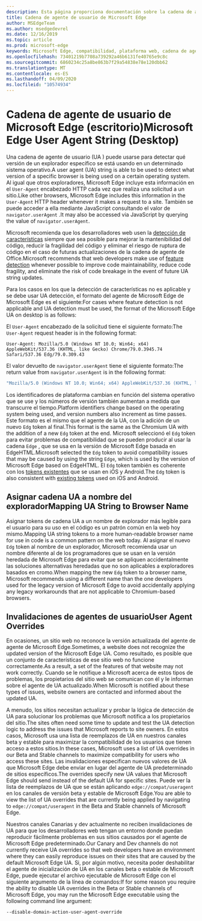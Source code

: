 ```yaml
---
description: Esta página proporciona documentación sobre la cadena de agente de usuario de Microsoft Edge
title: Cadena de agente de usuario de Microsoft Edge
author: MSEdgeTeam
ms.author: msedgedevrel
ms.date: 12/16/2019
ms.topic: article
ms.prod: microsoft-edge
keywords: Microsoft Edge, compatibilidad, plataforma web, cadena de agente de usuario, cadena de UA, UA Overrides
ms.openlocfilehash: 73401219b7708a739292a46b6131fe40765e9c8c
ms.sourcegitcommit: 6860234c25a8be863b7f29a54838e78e120dbb62
ms.translationtype: MT
ms.contentlocale: es-ES
ms.lasthandoff: 04/09/2020
ms.locfileid: "10574934"
---
```

# <span data-ttu-id="b2955-104">Cadena de agente de usuario de Microsoft Edge (escritorio)</span><span class="sxs-lookup"><span data-stu-id="b2955-104">Microsoft Edge User Agent String (Desktop)</span></span>  

<span data-ttu-id="b2955-105">Una cadena de agente de usuario \(UA \) puede usarse para detectar qué versión de un explorador específico se está usando en un determinado sistema operativo.</span><span class="sxs-lookup"><span data-stu-id="b2955-105">A user agent \(UA\) string is able to be used to detect what version of a specific browser is being used on a certain operating system.</span></span>  <span data-ttu-id="b2955-106">Al igual que otros exploradores, Microsoft Edge incluye esta información en el `User-Agent` encabezado HTTP cada vez que realiza una solicitud a un sitio.</span><span class="sxs-lookup"><span data-stu-id="b2955-106">Like other browsers, Microsoft Edge includes this information in the `User-Agent` HTTP header whenever it makes a request to a site.</span></span>  <span data-ttu-id="b2955-107">También se puede acceder a ella mediante JavaScript consultando el valor de `navigator.userAgent` .</span><span class="sxs-lookup"><span data-stu-id="b2955-107">It may also be accessed via JavaScript by querying the value of `navigator.userAgent`.</span></span>  

<span data-ttu-id="b2955-108">Microsoft recomienda que los desarrolladores web usen la [detección de características](https://developer.mozilla.org/docs/Learn/Tools_and_testing/Cross_browser_testing/Feature_detection) siempre que sea posible para mejorar la mantenibilidad del código, reducir la fragilidad del código y eliminar el riesgo de ruptura de código en el caso de futuras actualizaciones de la cadena de agente de Office.</span><span class="sxs-lookup"><span data-stu-id="b2955-108">Microsoft recommends that web developers make use of [feature detection](https://developer.mozilla.org/docs/Learn/Tools_and_testing/Cross_browser_testing/Feature_detection) whenever possible to improve code maintainability, reduce code fragility, and eliminate the risk of code breakage in the event of future UA string updates.</span></span>  

<span data-ttu-id="b2955-109">Para los casos en los que la detección de características no es aplicable y se debe usar UA detección, el formato del agente de Microsoft Edge de Microsoft Edge es el siguiente:</span><span class="sxs-lookup"><span data-stu-id="b2955-109">For cases where feature detection is not applicable and UA detection must be used, the format of the Microsoft Edge UA on desktop is as follows:</span></span>

<span data-ttu-id="b2955-110">El `User-Agent` encabezado de la solicitud tiene el siguiente formato:</span><span class="sxs-lookup"><span data-stu-id="b2955-110">The `User-Agent` request header is in the following format:</span></span>

```http
User-Agent: Mozilla/5.0 (Windows NT 10.0; Win64; x64) AppleWebKit/537.36 (KHTML, like Gecko) Chrome/79.0.3945.74 Safari/537.36 Edg/79.0.309.43
``` 

<span data-ttu-id="b2955-111">El valor devuelto de `navigator.userAgent` tiene el siguiente formato:</span><span class="sxs-lookup"><span data-stu-id="b2955-111">The return value from `navigator.userAgent` is in the following format:</span></span>

```javascript
"Mozilla/5.0 (Windows NT 10.0; Win64; x64) AppleWebKit/537.36 (KHTML, like Gecko) Chrome/79.0.3945.74 Safari/537.36 Edg/79.0.309.43"
```  

<span data-ttu-id="b2955-112">Los identificadores de plataforma cambian en función del sistema operativo que se use y los números de versión también aumentan a medida que transcurre el tiempo.</span><span class="sxs-lookup"><span data-stu-id="b2955-112">Platform identifiers change based on the operating system being used, and version numbers also increment as time passes.</span></span>  <span data-ttu-id="b2955-113">Este formato es el mismo que el agente de la UA, con la adición de un nuevo `Edg` token al final.</span><span class="sxs-lookup"><span data-stu-id="b2955-113">This format is the same as the Chromium UA with the addition of a new `Edg` token at the end.</span></span>  <span data-ttu-id="b2955-114">Microsoft seleccionó el `Edg` token para evitar problemas de compatibilidad que se pueden producir al usar la cadena `Edge` , que se usa en la versión de Microsoft Edge basada en EdgeHTML.</span><span class="sxs-lookup"><span data-stu-id="b2955-114">Microsoft selected the `Edg` token to avoid compatibility issues that may be caused by using the string `Edge`, which is used by the version of Microsoft Edge based on EdgeHTML.</span></span>  <span data-ttu-id="b2955-115">El `Edg` token también es coherente con los [tokens existentes](https://blogs.windows.com/msedgedev/2017/10/05/microsoft-edge-ios-android-developer/) que se usan en iOS y Android.</span><span class="sxs-lookup"><span data-stu-id="b2955-115">The `Edg` token is also consistent with [existing tokens](https://blogs.windows.com/msedgedev/2017/10/05/microsoft-edge-ios-android-developer/) used on iOS and Android.</span></span>

## <span data-ttu-id="b2955-116">Asignar cadena UA a nombre del explorador</span><span class="sxs-lookup"><span data-stu-id="b2955-116">Mapping UA String to Browser Name</span></span>
<span data-ttu-id="b2955-117">Asignar tokens de cadena UA a un nombre de explorador más legible para el usuario para su uso en el código es un patrón común en la web hoy mismo.</span><span class="sxs-lookup"><span data-stu-id="b2955-117">Mapping UA string tokens to a more human-readable browser name for use in code is a common pattern on the web today.</span></span> <span data-ttu-id="b2955-118">Al asignar el nuevo `Edg` token al nombre de un explorador, Microsoft recomienda usar un nombre diferente al de los programadores que se usan en la versión heredada de Microsoft Edge para evitar que se apliquen accidentalmente las soluciones alternativas heredadas que no son aplicables a exploradores basados en cromo.</span><span class="sxs-lookup"><span data-stu-id="b2955-118">When mapping the new `Edg` token to a browser name, Microsoft recommends using a different name than the one developers used for the legacy version of Microsoft Edge to avoid accidentally applying any legacy workarounds that are not applicable to Chromium-based browsers.</span></span>

## <span data-ttu-id="b2955-119">Invalidaciones de agentes de usuario</span><span class="sxs-lookup"><span data-stu-id="b2955-119">User Agent Overrides</span></span>  

<span data-ttu-id="b2955-120">En ocasiones, un sitio web no reconoce la versión actualizada del agente de agente de Microsoft Edge.</span><span class="sxs-lookup"><span data-stu-id="b2955-120">Sometimes, a website does not recognize the updated version of the Microsoft Edge UA.</span></span>  <span data-ttu-id="b2955-121">Como resultado, es posible que un conjunto de características de ese sitio web no funcione correctamente.</span><span class="sxs-lookup"><span data-stu-id="b2955-121">As a result, a set of the features of that website may not work correctly.</span></span>  <span data-ttu-id="b2955-122">Cuando se le notifique a Microsoft acerca de estos tipos de problemas, los propietarios del sitio web se comunican con él y le informan sobre el agente de UA actualizado.</span><span class="sxs-lookup"><span data-stu-id="b2955-122">When Microsoft is notified about these types of issues, website owners are contacted and informed about the updated UA.</span></span>  

<span data-ttu-id="b2955-123">A menudo, los sitios necesitan actualizar y probar la lógica de detección de UA para solucionar los problemas que Microsoft notifica a los propietarios del sitio.</span><span class="sxs-lookup"><span data-stu-id="b2955-123">The sites often need some time to update and test the UA detection logic to address the issues that Microsoft reports to site owners.</span></span>  <span data-ttu-id="b2955-124">En estos casos, Microsoft usa una lista de reemplazos de UA en nuestros canales beta y estable para maximizar la compatibilidad de los usuarios que tienen acceso a estos sitios.</span><span class="sxs-lookup"><span data-stu-id="b2955-124">In these cases, Microsoft uses a list of UA overrides in our Beta and Stable channels to maximize compatibility for users who access these sites.</span></span>  <span data-ttu-id="b2955-125">Las invalidaciones especifican nuevos valores de UA que Microsoft Edge debe enviar en lugar del agente de UA predeterminado de sitios específicos.</span><span class="sxs-lookup"><span data-stu-id="b2955-125">The overrides specify new UA values that Microsoft Edge should send instead of the default UA for specific sites.</span></span>  <span data-ttu-id="b2955-126">Puede ver la lista de reemplazos de UA que se están aplicando `edge://compat/useragent` en los canales de versión beta y estable de Microsoft Edge.</span><span class="sxs-lookup"><span data-stu-id="b2955-126">You are able to view the list of UA overrides that are currently being applied by navigating to `edge://compat/useragent` in the Beta and Stable channels of Microsoft Edge.</span></span> 

<span data-ttu-id="b2955-127">Nuestros canales Canarias y dev actualmente no reciben invalidaciones de UA para que los desarrolladores web tengan un entorno donde puedan reproducir fácilmente problemas en sus sitios causados por el agente de Microsoft Edge predeterminado.</span><span class="sxs-lookup"><span data-stu-id="b2955-127">Our Canary and Dev channels do not currently receive UA overrides so that web developers have an environment where they can easily reproduce issues on their sites that are caused by the default Microsoft Edge UA.</span></span>  <span data-ttu-id="b2955-128">Si, por algún motivo, necesita poder deshabilitar el agente de inicialización de UA en los canales beta o estable de Microsoft Edge, puede ejecutar el archivo ejecutable de Microsoft Edge con el siguiente argumento de la línea de comandos:</span><span class="sxs-lookup"><span data-stu-id="b2955-128">If for some reason you require the ability to disable UA overrides in the Beta or Stable channels of Microsoft Edge, you may run the Microsoft Edge executable using the following command line argument:</span></span>  

```shell
--disable-domain-action-user-agent-override
```  
